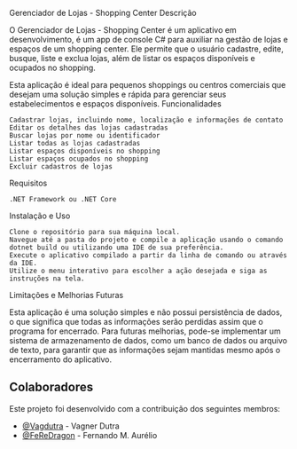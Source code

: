 Gerenciador de Lojas - Shopping Center
Descrição

O Gerenciador de Lojas - Shopping Center é um aplicativo em desenvolvimento, é um app de console C# para auxiliar na gestão de lojas e espaços de um shopping center. Ele permite que o usuário cadastre, edite, busque, liste e exclua lojas, além de listar os espaços disponíveis e ocupados no shopping.

Esta aplicação é ideal para pequenos shoppings ou centros comerciais que desejam uma solução simples e rápida para gerenciar seus estabelecimentos e espaços disponíveis.
Funcionalidades

    Cadastrar lojas, incluindo nome, localização e informações de contato
    Editar os detalhes das lojas cadastradas
    Buscar lojas por nome ou identificador
    Listar todas as lojas cadastradas
    Listar espaços disponíveis no shopping
    Listar espaços ocupados no shopping
    Excluir cadastros de lojas

Requisitos

    .NET Framework ou .NET Core

Instalação e Uso

    Clone o repositório para sua máquina local.
    Navegue até a pasta do projeto e compile a aplicação usando o comando dotnet build ou utilizando uma IDE de sua preferência.
    Execute o aplicativo compilado a partir da linha de comando ou através da IDE.
    Utilize o menu interativo para escolher a ação desejada e siga as instruções na tela.

Limitações e Melhorias Futuras

Esta aplicação é uma solução simples e não possui persistência de dados, o que significa que todas as informações serão perdidas assim que o programa for encerrado. Para futuras melhorias, pode-se implementar um sistema de armazenamento de dados, como um banco de dados ou arquivo de texto, para garantir que as informações sejam mantidas mesmo após o encerramento do aplicativo.

## Colaboradores

Este projeto foi desenvolvido com a contribuição dos seguintes membros:

- [@Vagdutra](https://github.com/Vagdutra) - Vagner Dutra
- [@FeReDragon](https://github.com/FeReDragon) - Fernando M. Aurélio
